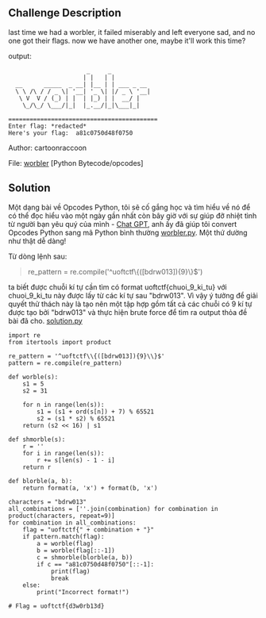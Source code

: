 ## Challenge Description
last time we had a worbler, it failed miserably and left everyone sad, and no one got their flags. now we have another one, maybe it'll work this time?

output:
```
                      _     _             
                     | |   | |            
  __      _____  _ __| |__ | | ___ _ __   
  \ \ /\ / / _ \| '__| '_ \| |/ _ \ '__|  
   \ V  V / (_) | |  | |_) | |  __/ |     
    \_/\_/ \___/|_|  |_.__/|_|\___|_|     
                                          
==========================================
Enter flag: *redacted*
Here's your flag:  a81c0750d48f0750
```
Author: cartoonraccoon

File: [worbler](https://github.com/datvn09/CTF_writeup/blob/main/REV/%20%20%20%20All%20Worbled%20Up/worbler) [Python Bytecode/opcodes]

## Solution 
Một dạng bài về Opcodes Python, tôi sẽ cố gắng học và tìm hiểu về nó để có thể đọc hiểu vào một ngày gần nhất còn bây giờ với sự giúp đỡ nhiệt tình từ người bạn yêu quý của mình - [Chat GPT](https://chat.openai.com/), anh ấy đã giúp tôi convert Opcodes Python sang mã Python bình thường [worbler.py](https://github.com/datvn09/CTF_writeup/blob/main/REV/%20%20%20%20All%20Worbled%20Up/worbler.py). Một thứ dường như thật dễ dàng!

Từ dòng lệnh sau:
>re_pattern = re.compile('^uoftctf\\{([bdrw013]){9}\\}$')

ta biết được chuỗi kí tự cần tìm có format uoftctf{chuoi_9_ki_tu} với chuoi_9_ki_tu này được lấy từ các kí tự sau "bdrw013". Vì vậy ý tưởng để giải quyết thử thách này là tạo nên một tập hợp gồm tất cả các chuỗi có 9 kí tự được tạo bởi "bdrw013" và thực hiện brute force để tìm ra output thỏa đề bài đã cho.
[solution.py](https://github.com/datvn09/CTF_writeup/blob/main/REV/%20%20%20%20All%20Worbled%20Up/solution.py)
```
import re
from itertools import product

re_pattern = '^uoftctf\\{([bdrw013]){9}\\}$'
pattern = re.compile(re_pattern)

def worble(s):
    s1 = 5
    s2 = 31

    for n in range(len(s)):
        s1 = (s1 + ord(s[n]) + 7) % 65521
        s2 = (s1 * s2) % 65521
    return (s2 << 16) | s1

def shmorble(s):
    r = ''
    for i in range(len(s)):
        r += s[len(s) - 1 - i]
    return r

def blorble(a, b):
    return format(a, 'x') + format(b, 'x')

characters = "bdrw013"
all_combinations = [''.join(combination) for combination in product(characters, repeat=9)]
for combination in all_combinations:
    flag = "uoftctf{" + combination + "}"
    if pattern.match(flag):
        a = worble(flag)
        b = worble(flag[::-1])
        c = shmorble(blorble(a, b))
        if c == "a81c0750d48f0750"[::-1]:
            print(flag)
            break
    else:
        print("Incorrect format!")

# Flag = uoftctf{d3w0rb13d}
```

